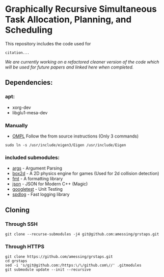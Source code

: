 # Graphically Recursive Simultaneous Task Allocation, Planning, and Scheduling

This repository includes the code used for 
```
citation...
```

*We are currently working on a refactored cleaner version of the code which will be used for future papers and linked here when completed.*


## Dependencies:
### apt:
- xorg-dev
- libglu1-mesa-dev
### Manually
- [OMPL](https://ompl.kavrakilab.org/installation.html) Follow the from source instructions (Only 3 commands)
```
sudo ln -s /usr/include/eigen3/Eigen /usr/include/Eigen 
```
### included submodules:
- [args](https://github.com/Taywee/args) - Argument Parsing
- [box2d](https://github.com/erincatto/box2d) - A 2D physics engine for games (Used for 2d collision detection)
- [fmt](https://github.com/fmtlib/fmt) - A formatting library
- [json](https://github.com/nlohmann/json) - JSON for Modern C++ (Magic)
- [googletest](https://github.com/google/googletest) - Unit Testing
- [spdlog](https://github.com/gabime/spdlog) - Fast logging library

## Cloning
### Through SSH
```
git clone --recurse-submodules -j4 git@github.com:amessing/grstaps.git
```
### Through HTTPS
```
git clone https://github.com/amessing/grstaps.git
cd grstaps
sed -i 's/git@github.com:/https:\/\/github.com\//' .gitmodules
git submodule update --init --recursive
```
